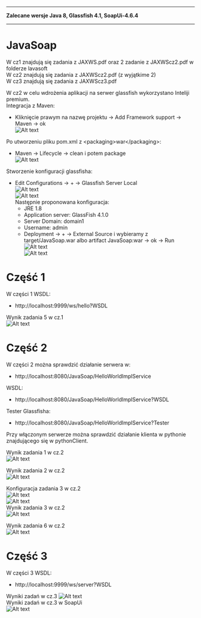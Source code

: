 ___
**Zalecane wersje Java 8, Glassfish 4.1, SoapUi-4.6.4**
___
# JavaSoap
W cz1 znajdują się zadania z JAXWS.pdf oraz 2 zadanie z JAXWScz2.pdf w folderze lavasoft  
W cz2 znajdują się zadania z JAXWScz2.pdf (z wyjątkime 2)  
W cz3 znajdują się zadania z JAXWScz3.pdf

W cz2 w celu wdrożenia aplikacji na serwer glassfish wykorzystano Inteliji premium.  
Integracja z Maven:
 - Kliknięcie prawym na nazwę projektu -> Add Framework support -> Maven -> ok  
![Alt text](screens/addMaven.jpg?raw=true "Add Maven")

Po utworzeniu pliku pom.xml z &lt;packaging&gt;war&lt;/packaging&gt;:
 - Maven -> Lifecycle -> clean i potem package  
![Alt text](screens/mavenLifecycle.jpg?raw=true "Maven Lifecycle")  

Stworzenie konfiguracji glassfisha:
 - Edit Configurations -> + -> Glassfish Server Local  
   ![Alt text](screens/editConfiguration.jpg?raw=true "Konfiguracja cz.1")  
   ![Alt text](screens/editConfiguration2.jpg?raw=true "Konfiguracja cz.2")  
   Następnie proponowana konfiguracja:
   - JRE 1.8
   - Application server: GlassFish 4.1.0
   - Server Domain: domain1
   - Username: admin
   - Deployment -> + -> External Source i wybieramy z target/JavaSoap.war albo artifact JavaSoap:war -> ok -> Run  
  ![Alt text](screens/editConfiguration3.jpg?raw=true "Konfiguracja cz.3")  
  ![Alt text](screens/editConfiguration4.jpg?raw=true "Konfiguracja cz.4")


Część 1
======  
W części 1 WSDL:
- http://localhost:9999/ws/hello?WSDL

Wynik zadania 5 w cz.1  
![Alt text](screens/tcpMonitor.jpg?raw=true "Wynik zad 5 z cz.1")  


Część 2
======
W części 2 można sprawdzić działanie serwera w:
- http://localhost:8080/JavaSoap/HelloWorldImplService  

WSDL:
- http://localhost:8080/JavaSoap/HelloWorldImplService?WSDL

Tester Glassfisha:
- http://localhost:8080/JavaSoap/HelloWorldImplService?Tester

Przy włączonym serwerze można sprawdzić działanie klienta w pythonie znajdującego się w pythonClient.

Wynik zadania 1 w cz.2  
![Alt text](screens/cz2zad1Wynik.png?raw=true "Wynik zad 1 z cz.2")

Wynik zadania 2 w cz.2  
![Alt text](screens/cz2zad2Wynik.png?raw=true "Wynik zad 2 z cz.2")

Konfiguracja zadania 3 w cz.2  
![Alt text](screens/cz2zad3Konfiguracja1.jpg?raw=true "Konfiguracja1 zad 3 z cz.2")  
![Alt text](screens/cz2zad3Konfiguracja2.png?raw=true "Konfiguracja2 zad 3 z cz.2")  
Wynik zadania 3 w cz.2  
![Alt text](screens/cz2zad3Wynik.png?raw=true "Wynik zad 3 z cz.2")  

Wynik zadania 6 w cz.2  
![Alt text](screens/cz2zad6Wynik.png?raw=true "Wynik zad 6 z cz.2")


Część 3
======
W części 3 WSDL:
- http://localhost:9999/ws/server?WSDL

Wyniki zadań w cz.3
![Alt text](screens/cz3zadaniaWynik.png?raw=true "Wynik wszystkich zadań z części 3")  
Wyniki zadań w cz.3 w SoapUi  
![Alt text](screens/cz3zadaniaWynikSoapUi.png?raw=true "Wynik wszystkich zadań z części 3")  
